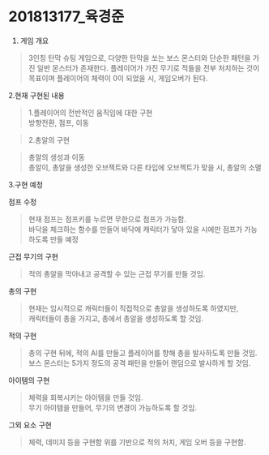 # 201813177_육경준
1. 게임 개요

>3인칭 탄막 슈팅 게임으로, 다양한 탄막을 쏘는 보스 몬스터와 단순한 패턴을 가진 일반 몬스터가 존재한다.
>플레이어가 가진 무기로 적들을 전부 처치하는 것이 목표이며 플레이어의 체력이 0이 되었을 시, 게임오버가 된다.

2.현재 구현된 내용

>1.플레이어의 전반적인 움직임에 대한 구현  
>방향전환, 점프, 이동 

>2.총알의 구현 

>총알의 생성과 이동  
>총알이, 총알을 생성한 오브젝트와 다른 타입에 오브젝트가 맞을 시, 총알의 소멸 

3.구현 예정

점프 수정
>현재 점프는 점프키를 누르면 무한으로 점프가 가능함.  
>바닥을 체크하는 함수를 만들어 바닥에 캐릭터가 닿아 있을 시에만 점프가 가능하도록 만들 예정  

근접 무기의 구현 
>적의 총알을 막아내고 공격할 수 있는 근접 무기를 만들 것임. 

총의 구현 
>현재는 임시적으로 캐릭터들이 직접적으로 총알을 생성하도록 하였지만,  
>캐릭터들이 총을 가지고, 총에서 총알을 생성하도록 할 것임.  

적의 구현 
>총의 구현 뒤에, 적의 AI를 만들고 플레이어를 향해 총을 발사하도록 만들 것임.  
>보스 몬스터는 5가지 정도의 공격 패턴을 만들어 랜덤으로 발사하게 할 것임. 

아이템의 구현 
>체력을 회복시키는 아이템을 만들 것임.  
>무기 아이템을 만들어, 무기의 변경이 가능하도록 할 것임. 

그외 요소 구현  
>체력, 데미지 등을 구현함 
>위를 기반으로 적의 처치, 게임 오버 등을 구현함. 
